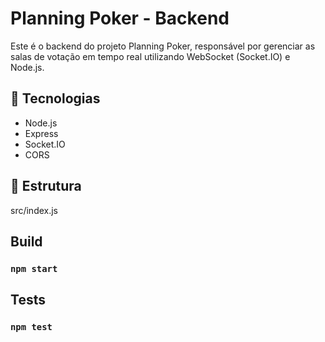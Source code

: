 # Planning Poker - Backend

Este é o backend do projeto Planning Poker, responsável por gerenciar as salas de votação em tempo real utilizando WebSocket (Socket.IO) e Node.js.

## 🚀 Tecnologias

- Node.js
- Express
- Socket.IO
- CORS

## 📂 Estrutura

src/index.js

## Build

### `npm start`

## Tests

### `npm test`